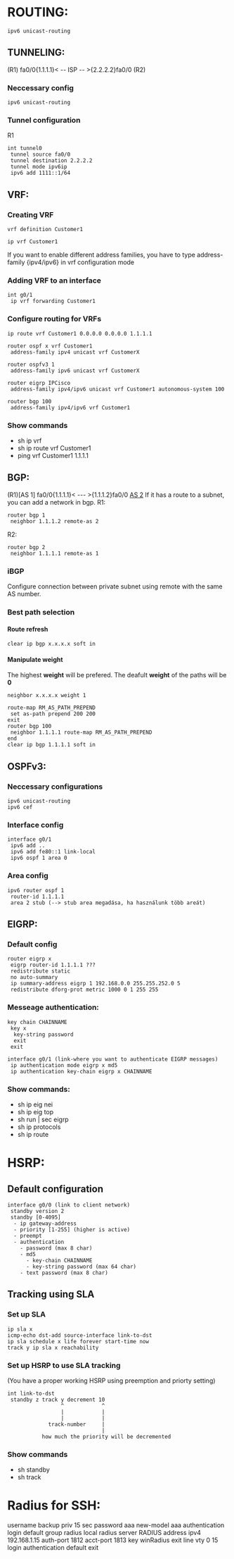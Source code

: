 # ROUTING:
```
ipv6 unicast-routing
```

## TUNNELING:
(R1) fa0/0{1.1.1.1}< -- ISP -- >{2.2.2.2}fa0/0 (R2)
### Neccessary config
```
ipv6 unicast-routing
```

### Tunnel configuration
R1
```
int tunnel0 
 tunnel source fa0/0
 tunnel destination 2.2.2.2
 tunnel mode ipv6ip
 ipv6 add 1111::1/64
```

## VRF:
### Creating VRF
```
vrf definition Customer1
```

```
ip vrf Customer1
```

If you want to enable different address families, you have to type address-family {ipv4/ipv6} in vrf configuration mode

### Adding VRF to an interface
```
int g0/1
 ip vrf forwarding Customer1
```

### Configure routing for VRFs
```
ip route vrf Customer1 0.0.0.0 0.0.0.0 1.1.1.1
```

```
router ospf x vrf Customer1
 address-family ipv4 unicast vrf CustomerX

router ospfv3 1 
 address-family ipv6 unicast vrf CustomerX
```

```
router eigrp IPCisco
 address-family ipv4/ipv6 unicast vrf Customer1 autonomous-system 100
```

```
router bgp 100
 address-family ipv4/ipv6 vrf Customer1
```



### Show commands
- sh ip vrf
- sh ip route vrf Customer1 
- ping vrf Customer1 1.1.1.1

## BGP:
(R1)[AS 1] fa0/0{1.1.1.1}< --- >{1.1.1.2}fa0/0 [AS 2](R2)
If it has a route to a subnet, you can add a network in bgp.
R1:
```
router bgp 1
 neighbor 1.1.1.2 remote-as 2
```

R2:
```
router bgp 2
 neighbor 1.1.1.1 remote-as 1
```

### iBGP
Configure connection between private subnet using remote with the same AS number. 

### Best path selection

#### Route refresh

```
clear ip bgp x.x.x.x soft in
```

#### Manipulate weight
The highest **weight** will be prefered. The deafult **weight** of the paths will be **0**
```
neighbor x.x.x.x weight 1
```

```
route-map RM_AS_PATH_PREPEND
 set as-path prepend 200 200
exit
router bgp 100
 neighbor 1.1.1.1 route-map RM_AS_PATH_PREPEND
end
clear ip bgp 1.1.1.1 soft in
```

## OSPFv3:
### Neccessary configurations
```
ipv6 unicast-routing
ipv6 cef
```
### Interface config
```
interface g0/1
 ipv6 add ..
 ipv6 add fe80::1 link-local
 ipv6 ospf 1 area 0
```
### Area config
```
ipv6 router ospf 1
 router-id 1.1.1.1
 area 2 stub (--> stub area megadása, ha használunk több areát)
```

## EIGRP:
### Default config
```
router eigrp x
 eigrp router-id 1.1.1.1 ???
 redistribute static
 no auto-summary
 ip summary-address eigrp 1 192.168.0.0 255.255.252.0 5
 redistribute dforg-prot metric 1000 0 1 255 255 
```

### Messeage authentication:
```
key chain CHAINNAME
 key x
  key-string password
  exit
 exit
```

```
interface g0/1 (link-where you want to authenticate EIGRP messages)
 ip authentication mode eigrp x md5
 ip authentication key-chain eigrp x CHAINNAME
```

### Show commands:
- sh ip eig nei
- sh ip eig top
- sh run | sec eigrp
- sh ip protocols
- sh ip route


# HSRP:
## Default configuration
```
interface g0/0 (link to client network)
 standby version 2
 standby [0-4095] 
  - ip gateway-address
  - priority [1-255] (higher is active)
  - preempt
  - authentication
    - password (max 8 char)
    - md5 
      - key-chain CHAINNAME
      - key-string password (max 64 char)
    - text password (max 8 char)
```

## Tracking using SLA
### Set up SLA
```
ip sla x
icmp-echo dst-add source-interface link-to-dst
ip sla schedule x life forever start-time now
track y ip sla x reachability
```

### Set up HSRP to use SLA tracking
(You have a proper working HSRP using preemption and priorty setting)
```
int link-to-dst
 standby z track y decrement 10
                 ^            ^
                 |            |
                 |            |
             track-number     |
                              |
           how much the priority will be decremented
```

### Show commands
- sh standby
- sh track



# Radius for SSH:
username backup priv 15 sec password
aaa new-model
aaa authentication login default group radius local
radius server RADIUS
  address ipv4 192.168.1.15 auth-port 1812 acct-port 1813
  key winRadius
  exit
line vty 0 15
  login authentication default 
  exit

